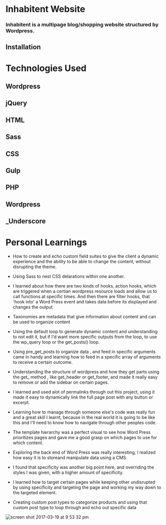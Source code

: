 # Inhabitent Website

### Inhabitent is a multipage blog/shopping website structured by Wordpress.

## Installation

# Technologies Used 
## Wordpress
## jQuery
## HTML
## Sass
## CSS
## Gulp
## PHP
## Wordpress
## _Underscore

# Personal Learnings

* How to create  and echo custom field suites to give the client a dynamic experience and the ability to be able to change the content, without disrupting the theme.

* Using Sass to nest CSS delarations within one another.

* I learned about how there are two kinds of hooks, action hooks, which are triggered when a certian wordpress resource loads and allow us to call functions at specific times. And then there are filter hooks, that 'hook into' a Word Press event and takes data before its displayed and changes the output

* Taxonomies are metadata that give information about content and can be used to organize content

* Using the default loop to generate dynamic content and understanding to not edit it, but if I'd want more specific outputs from the loop, to use the wp_query loop or the get_posts() loop.

* Using pre_get_posts to organize data , and feed in specific arguments came in handy and learning how to feed in a specific array of arguments to receive a certain outcome.

* Understanding the structure of wordpress and how they get parts using the get_ method , like get_header or get_footer, and made it really easy to remove or add the sidebar on certain pages.

* I learned and used alot of permalinks through out this project, using it made it easy to dynamically link the full page post with any button or excerpt.

* Learning how to manage through someone else's code was really fun and a great skill I learnt, because in the real world it is going to be like this and I'll need to know how to navigate through other peoples code.

* The template hierarchy was a perfect visual to see how Word Press prioritizes pages and gave me a good grasp on which pages to use for which content.

* Exploring the back end of Word Press was really interesting, I realized how easy it is to storeand manipulate data using a CMS.

* I found that specificity was another big point here, and overriding the styles I was given, with a higher amount of specificity.

* I learned how to target certain pages while keeping other undisrupted by using specificity and targeting the page and working my way down to the targeted element.

* Creating custom post types to categorize products and using that custom post type to loop through and echo out specific data

![screen shot 2017-03-19 at 9 53 32 pm](https://cloud.githubusercontent.com/assets/20784807/24088998/8e21b476-0cee-11e7-9f17-43f0fbb84ea7.png)


